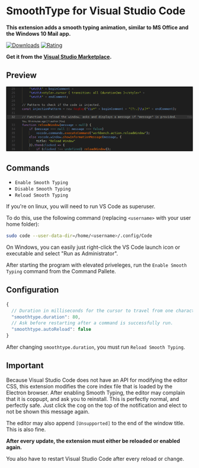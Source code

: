 # SmoothType for Visual Studio Code

**This extension adds a smooth typing animation,
similar to MS Office and the Windows 10 Mail app.**

[![Downloads](https://img.shields.io/vscode-marketplace/d/spikespaz.vscode-smoothtype.svg?style=for-the-badge)](https://marketplace.visualstudio.com/items?itemName=spikespaz.vscode-smoothtype)
[![Rating](https://img.shields.io/vscode-marketplace/r/spikespaz.vscode-smoothtype.svg?style=for-the-badge)](https://marketplace.visualstudio.com/items?itemName=spikespaz.vscode-smoothtype)

**Get it from the [Visual Studio Marketplace](https://marketplace.visualstudio.com/items?itemName=spikespaz.vscode-smoothtype).**

## Preview

![Preview #1 GIF](images/preview.gif)

## Commands

 * `Enable Smooth Typing`
 * `Disable Smooth Typing`
 * `Reload Smooth Typing`

If you're on linux, you will need to run VS Code as superuser.

To do this, use the following command (replacing `<username>` with your user home folder):

```bash
sudo code --user-data-dir=/home/<username>/.config/Code
```

On Windows, you can easily just right-click the VS Code launch icon or executable and select "Run as Administrator".

After starting the program with elevated priveleges, run the `Enable Smooth Typing` command from the Command Pallete.

## Configuration

```js
{
  // Duration in milliseconds for the cursor to travel from one character position (or line) to the next.
  "smoothtype.duration": 80,
  // Ask before restarting after a command is successfully run.
  "smoothtype.autoReload": false
}
```

After changing `smoothtype.duration`, you must run `Reload Smooth Typing`.

## Important

Because Visual Studio Code does not have an API for modifying the editor CSS, this extension modifies the core index file that is loaded by the Electron browser. After enabling Smooth Typing, the editor may complain that it is coppupt, and ask you to reinstall. This is perfectly normal, and perfectly safe. Just click the cog on the top of the notification and elect to not be shown this message again.

The editor may also append `[Unsupported]` to the end of the window title. This is also fine.

**After every update, the extension must either be reloaded or enabled again.**

You also have to restart Visual Studio Code after every reload or change.
